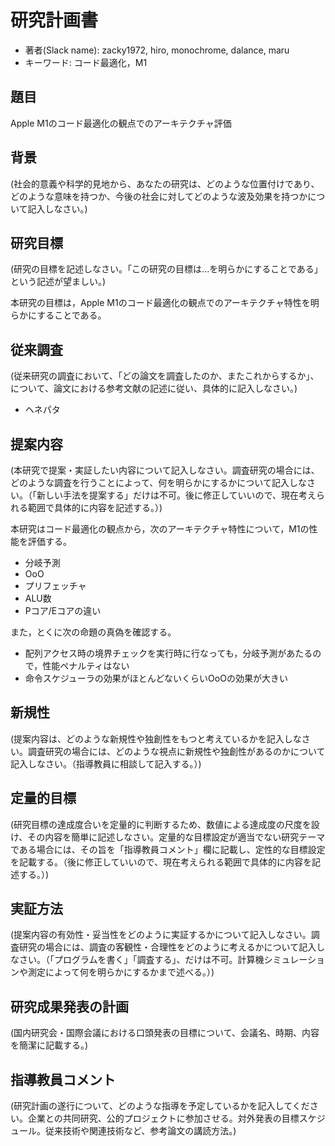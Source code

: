 # 研究計画書

* 著者(Slack name): zacky1972, hiro, monochrome, dalance, maru
* キーワード: コード最適化，M1

## 題目

Apple M1のコード最適化の観点でのアーキテクチャ評価

## 背景

(社会的意義や科学的見地から、あなたの研究は、どのような位置付けであり、どのような意味を持つか、今後の社会に対してどのような波及効果を持つかについて記入しなさい。)

## 研究目標

(研究の目標を記述しなさい。「この研究の目標は...を明らかにすることである」という記述が望ましい。)

本研究の目標は，Apple M1のコード最適化の観点でのアーキテクチャ特性を明らかにすることである。

## 従来調査

(従来研究の調査において、「どの論文を調査したのか、またこれからするか」、について、論文における参考文献の記述に従い、具体的に記入しなさい。)

* ヘネパタ


## 提案内容

(本研究で提案・実証したい内容について記入しなさい。調査研究の場合には、どのような調査を行うことによって、何を明らかにするかについて記入しなさい。（「新しい手法を提案する」だけは不可。後に修正していいので、現在考えられる範囲で具体的に内容を記述する。）)

本研究はコード最適化の観点から，次のアーキテクチャ特性について，M1の性能を評価する。

* 分岐予測
* OoO
* プリフェッチャ
* ALU数
* Pコア/Eコアの違い

また，とくに次の命題の真偽を確認する。

* 配列アクセス時の境界チェックを実行時に行なっても，分岐予測があたるので，性能ペナルティはない
* 命令スケジューラの効果がほとんどないくらいOoOの効果が大きい


## 新規性

(提案内容は、どのような新規性や独創性をもつと考えているかを記入しなさい。調査研究の場合には、どのような視点に新規性や独創性があるのかについて記入しなさい。（指導教員に相談して記入する。）)

## 定量的目標

(研究目標の達成度合いを定量的に判断するため、数値による達成度の尺度を設け、その内容を簡単に記述しなさい。定量的な目標設定が適当でない研究テーマである場合には、その旨を「指導教員コメント」欄に記載し、定性的な目標設定を記載する。（後に修正していいので、現在考えられる範囲で具体的に内容を記述する。）)

## 実証方法

(提案内容の有効性・妥当性をどのように実証するかについて記入しなさい。調査研究の場合には、調査の客観性・合理性をどのように考えるかについて記入しなさい。（「プログラムを書く」「調査する」、だけは不可。計算機シミュレーションや測定によって何を明らかにするかまで述べる。）)

## 研究成果発表の計画

(国内研究会・国際会議における口頭発表の目標について、会議名、時期、内容を簡潔に記載する。)

## 指導教員コメント

(研究計画の遂行について、どのような指導を予定しているかを記入してください。企業との共同研究、公的プロジェクトに参加させる。対外発表の目標スケジュール。従来技術や関連技術など、参考論文の講読方法。)

